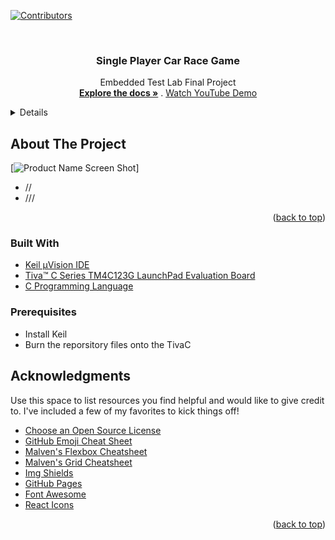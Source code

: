 <div id="top"></div>
<!-- PROJECT SHIELDS -->

[![Contributors][contributors-shield]][contributors-url]

<br />
<div align="center">

  <h3 align="center">Single Player Car Race Game</h3>

  <p align="center">
Embedded Test Lab Final Project
    <br />
    <a href="https://github.com/marsellino10/embedded-project/tree/main/embedded%20project"><strong>Explore the docs »</strong></a>
.
    <a href="////">Watch YouTube Demo</a>
  </p>
</div>

<details>
  Table of Contents
  <ol>
    <li>
      <a href="#about-the-project">About The Project</a>
      <ul>
        <li><a href="#built-with">Built With</a></li>
      </ul>
    </li>
    <li>
      <a href="#getting-started">Getting Started</a>
      <ul>
        <li><a href="#prerequisites">Prerequisites</a></li>
      </ul>
    </li>
    <li><a href="#acknowledgments">Acknowledgments</a></li>
  </ol>
</details>



## About The Project

[![Product Name Screen Shot][product-screenshot]]

* //
* ///

<p align="right">(<a href="#top">back to top</a>)</p>



### Built With

* [Keil µVision IDE](https://www2.keil.com/mdk5/uvision/)
* [Tiva™ C Series TM4C123G LaunchPad Evaluation Board](https://www.ti.com/lit/spmu296)
* [C Programming Language](https://www.learn-c.org/)


### Prerequisites
* Install Keil 
* Burn the reporsitory files onto the TivaC


## Acknowledgments

Use this space to list resources you find helpful and would like to give credit to. I've included a few of my favorites to kick things off!

* [Choose an Open Source License](https://choosealicense.com)
* [GitHub Emoji Cheat Sheet](https://www.webpagefx.com/tools/emoji-cheat-sheet)
* [Malven's Flexbox Cheatsheet](https://flexbox.malven.co/)
* [Malven's Grid Cheatsheet](https://grid.malven.co/)
* [Img Shields](https://shields.io)
* [GitHub Pages](https://pages.github.com)
* [Font Awesome](https://fontawesome.com)
* [React Icons](https://react-icons.github.io/react-icons/search)

<p align="right">(<a href="#top">back to top</a>)</p>


[contributors-shield]: https://img.shields.io/badge/contributors-6-blue
[contributors-url]: https://github.com/marsellino10/embedded-project/graphs/contributors
[product-screenshot]: ////////////////
